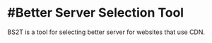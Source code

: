 #Better Server Selection Tool
===


BS2T is a tool for selecting better server for websites that use CDN.


